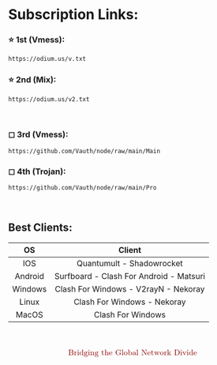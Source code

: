# Subscription Links:


### ⭐ 1st (Vmess):
```html
https://odium.us/v.txt
```

### ⭐ 2nd (Mix):
```html
https://odium.us/v2.txt
```

<br>

### ◻ 3rd (Vmess):
```html
https://github.com/Vauth/node/raw/main/Main
```

### ◻ 4th (Trojan):
```html
https://github.com/Vauth/node/raw/main/Pro
```

<br>

## Best Clients:

|    OS   |                   Client               |
|:-------:|:--------------------------------------:|
|   IOS   |        Quantumult - Shadowrocket       |
| Android |Surfboard - Clash For Android - Matsuri |
| Windows |   Clash For Windows - V2rayN - Nekoray |
|  Linux  |      Clash For Windows - Nekoray       |
|  MacOS  |           Clash For Windows            |

<br>

<h3 align="center">
  <math xmlns="http://www.w3.org/1998/Math/MathML">
  <mrow>
    <mtext mathvariant="sans-serif" mathcolor="#8B0000">Bridging the Global Network Divide</mtext>
  </mrow>
</math>
</h3>
